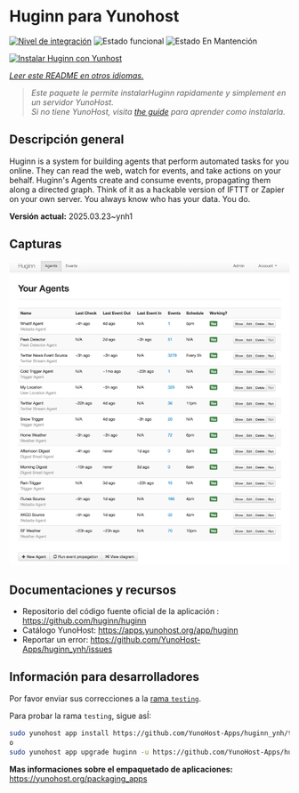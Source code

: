 <!--
Este archivo README esta generado automaticamente<https://github.com/YunoHost/apps/tree/master/tools/readme_generator>
No se debe editar a mano.
-->

# Huginn para Yunohost

[![Nivel de integración](https://apps.yunohost.org/badge/integration/huginn)](https://ci-apps.yunohost.org/ci/apps/huginn/)
![Estado funcional](https://apps.yunohost.org/badge/state/huginn)
![Estado En Mantención](https://apps.yunohost.org/badge/maintained/huginn)

[![Instalar Huginn con Yunhost](https://install-app.yunohost.org/install-with-yunohost.svg)](https://install-app.yunohost.org/?app=huginn)

*[Leer este README en otros idiomas.](./ALL_README.md)*

> *Este paquete le permite instalarHuginn rapidamente y simplement en un servidor YunoHost.*  
> *Si no tiene YunoHost, visita [the guide](https://yunohost.org/install) para aprender como instalarla.*

## Descripción general

Huginn is a system for building agents that perform automated tasks for you online. They can read the web, watch for events, and take actions on your behalf. Huginn's Agents create and consume events, propagating them along a directed graph. Think of it as a hackable version of IFTTT or Zapier on your own server. You always know who has your data. You do.

**Versión actual:** 2025.03.23~ynh1

## Capturas

![Captura de Huginn](./doc/screenshots/your-agents.png)

## Documentaciones y recursos

- Repositorio del código fuente oficial de la aplicación : <https://github.com/huginn/huginn>
- Catálogo YunoHost: <https://apps.yunohost.org/app/huginn>
- Reportar un error: <https://github.com/YunoHost-Apps/huginn_ynh/issues>

## Información para desarrolladores

Por favor enviar sus correcciones a la [rama `testing`](https://github.com/YunoHost-Apps/huginn_ynh/tree/testing).

Para probar la rama `testing`, sigue asÍ:

```bash
sudo yunohost app install https://github.com/YunoHost-Apps/huginn_ynh/tree/testing --debug
o
sudo yunohost app upgrade huginn -u https://github.com/YunoHost-Apps/huginn_ynh/tree/testing --debug
```

**Mas informaciones sobre el empaquetado de aplicaciones:** <https://yunohost.org/packaging_apps>
